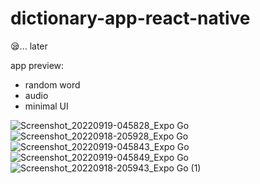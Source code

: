 # dictionary-app-react-native
😪... later

app preview:

- random word
- audio
- minimal UI

![Screenshot_20220919-045828_Expo Go](https://user-images.githubusercontent.com/66258652/190932855-8e4e6ecb-c321-4504-b80a-03bd66d58043.jpg)
![Screenshot_20220918-205928_Expo Go](https://user-images.githubusercontent.com/66258652/190932859-6d2d7b76-11b8-4c94-b3a7-91d4067d7a1c.jpg)
![Screenshot_20220919-045843_Expo Go](https://user-images.githubusercontent.com/66258652/190932868-75518e34-e6e1-4bde-befe-a6847a904f4a.jpg)
![Screenshot_20220919-045849_Expo Go](https://user-images.githubusercontent.com/66258652/190932871-4076842c-554f-4e17-bf1a-714ae47319f7.jpg)
![Screenshot_20220918-205943_Expo Go (1)](https://user-images.githubusercontent.com/66258652/190932873-56a0e16c-f355-48d5-adce-f91c0854a21b.jpg)

